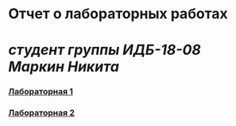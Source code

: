 # Отчет о лабораторных работах
 # ___студент группы ИДБ-18-08 Маркин Никита___
 ### [Лабораторная 1](https://github.com/MarkinNikita/MARKIN/wiki)
### [Лабораторная 2](https://github.com/MarkinNikita/MARKIN/wiki/лаба-2)
